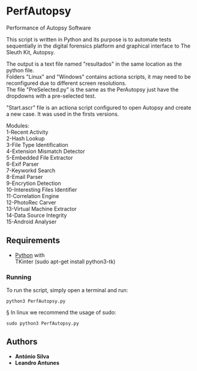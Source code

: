 # PerfAutopsy
Performance of Autopsy Software

This script is written in Python and its purpose is to automate tests sequentially in the digital forensics platform and graphical interface to The Sleuth Kit, Autopsy.

The output is a text file named "resultados" in the same location as the python file.  
Folders "Linux" and "Windows" contains actiona scripts, it may need to be reconfigured due to different screen resolutions.  
The file "PreSelected.py" is the same as the PerAutopsy just have the dropdowns with a pre-selected test.  

"Start.ascr" file is an actiona script configured to open Autopsy and create a new case. It was used in the firsts versions.  

Modules:  
1-Recent Activity  
2-Hash Lookup  
3-File Type Identification  
4-Extension Mismatch Detector  
5-Embedded File Extractor  
6-Exif Parser  
7-Keyworkd Search  
8-Email Parser  
9-Encrytion Detection  
10-Interesting Files Identifier  
11-Correlation Engine  
12-PhotoRec Carver  
13-Virtual Machine Extractor  
14-Data Source Integrity  
15-Android Analyser  

## Requirements  

* [Python](https://www.python.org/downloads/) with  
TKinter (sudo apt-get install python3-tk)

### Running

To run the script, simply open a terminal and run:  

```
python3 PerfAutopsy.py
```
§
In linux we recommend the usage of sudo:

```
sudo python3 PerfAutopsy.py
```


## Authors

* **António Silva** 
* **Leandro Antunes** 

